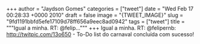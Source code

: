 
+++
author = "Jaydson Gomes"
categories = ["tweet"]
date = "Wed Feb 17 00:28:33 +0000 2010"
draft = false
image = "{TWEET_IMAGE}"
slug = "9fd1191bbfd5efe17109d78ff656a9eec8ad0942"
tags = ["tweet"]
title = """Igual a minha. RT: @felip..."""
+++
Igual a minha. RT: @felipernb: http://twitpic.com/13o650 - To-Do list do carnaval concluída com sucesso!
